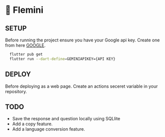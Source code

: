 # 💙 Flemini

## SETUP

Before running the project ensure you have your Google api key. Create one from here [GOOGLE](https://aistudio.google.com/app/home).

```bash
  flutter pub get
  flutter run --dart-define=GEMINIAPIKEY={API KEY}
```

## DEPLOY

Before deploying as a web page. Create an actions seceret variable in your repository.

## TODO

- Save the response and question locally using SQLlite
- Add a copy feature.
- Add a language conversion feature.

